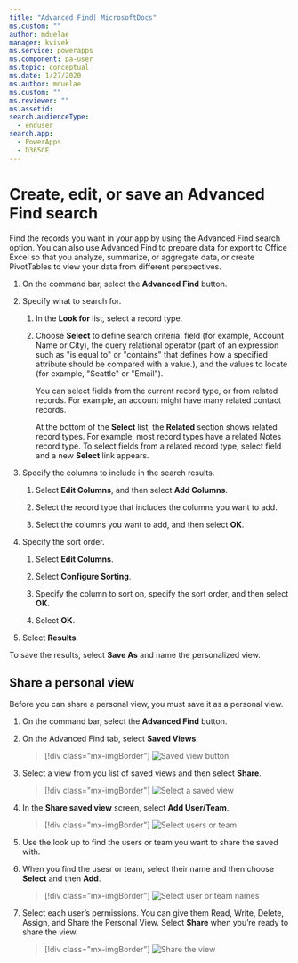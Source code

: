 ```yaml
---
title: "Advanced Find| MicrosoftDocs"
ms.custom: ""
author: mduelae
manager: kvivek
ms.service: powerapps
ms.component: pa-user
ms.topic: conceptual
ms.date: 1/27/2020
ms.author: mduelae
ms.custom: ""
ms.reviewer: ""
ms.assetid: 
search.audienceType: 
  - enduser
search.app: 
  - PowerApps
  - D365CE
---
```

# Create, edit, or save an Advanced Find search

Find the records you want in your app by using the Advanced Find search option. You can also use Advanced Find to prepare data for export to Office Excel so that you analyze, summarize, or aggregate data, or create PivotTables to view your data from different perspectives.  
  
1. On the command bar, select the **Advanced Find** button.
  
2. Specify what to search for.  
  
   1.  In the **Look for** list, select a record type.  
  
   2.  Choose **Select** to define search criteria: field (for example, Account Name or City), the query relational operator (part of an expression such as "is equal to" or "contains" that defines how a specified attribute should be compared with a value.), and the values to locate (for example, "Seattle" or "Email").  
  
       You can select fields from the current record type, or from related records. For example, an account might have many related contact records.  
  
       At the bottom of the **Select** list, the **Related** section shows related record types. For example, most record types have a related Notes record type. To select fields from a related record type, select field and a new **Select** link appears.  

3. Specify the columns to include in the search results.  
  
   1.  Select **Edit Columns**, and then select **Add Columns**.  
  
   2.  Select the record type that includes the columns you want to add.  
  
   3.  Select the columns you want to add, and then select **OK**.  
  
4. Specify the sort order.  
  
   1.  Select **Edit Columns**.  
  
   2.  Select **Configure Sorting**.  
  
   3.  Specify the column to sort on, specify the sort order, and then select **OK**.  
  
   4.  Select **OK**.  
  
5. Select **Results**.

To save the results, select **Save As** and name the personalized view. 


## Share a personal view

Before you can share a personal view, you must save it as a personal view.

1. On the command bar, select the **Advanced Find** button.
2. On the Advanced Find tab, select **Saved Views**.

   > [!div class="mx-imgBorder"] 
   > ![Saved view button](media/saved_view_1.png "Saved view button")
   
3. Select a view from you list of saved views and then select **Share**.

   > [!div class="mx-imgBorder"] 
   > ![Select a saved view](media/saved_view_2.png "Select a saved view")
   
4. In the **Share saved view** screen, select **Add User/Team**.

   > [!div class="mx-imgBorder"] 
   > ![Select users or team](media/saved_view_3.png "Select users or team")


5. Use the look up to find the users or team you want to share the saved with.
6. When you find the usesr or team, select their name and then choose **Select** and then **Add**.

   > [!div class="mx-imgBorder"] 
   > ![Select user or team names](media/saved_view_4.png "Select the user or team names")
   
7. Select each user’s permissions. You can give them Read, Write, Delete, Assign, and Share the Personal View. Select **Share** when you’re ready to share the view.

   > [!div class="mx-imgBorder"] 
   > ![Share the view](media/saved_view_5.png "Select share to share the view")

